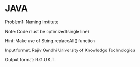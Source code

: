 # JAVA
Problem1: Naming Institute

Note: Code must be optimized(single line)

Hint: Make use of String.replaceAll() function

Input format: Rajiv Gandhi University of Knowledge Technologies

Output format: R.G.U.K.T.
